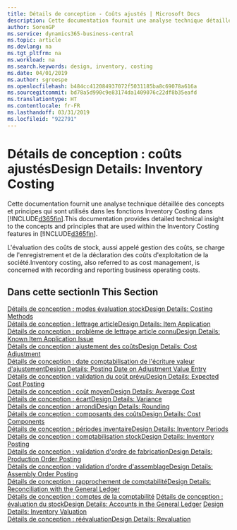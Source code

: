 ```yaml
---
title: Détails de conception - Coûts ajustés | Microsoft Docs
description: Cette documentation fournit une analyse technique détaillée des concepts et principes qui sont utilisés dans les fonctions Inventory Costing dans Business Central.
author: SorenGP
ms.service: dynamics365-business-central
ms.topic: article
ms.devlang: na
ms.tgt_pltfrm: na
ms.workload: na
ms.search.keywords: design, inventory, costing
ms.date: 04/01/2019
ms.author: sgroespe
ms.openlocfilehash: b484cc412084937072f5031185ba8c69078a616a
ms.sourcegitcommit: bd78a5d990c9e83174da1409076c22df8b35eafd
ms.translationtype: HT
ms.contentlocale: fr-FR
ms.lasthandoff: 03/31/2019
ms.locfileid: "922791"
---
```

# <a name="design-details-inventory-costing"></a><span data-ttu-id="053e8-103">Détails de conception : coûts ajustés</span><span class="sxs-lookup"><span data-stu-id="053e8-103">Design Details: Inventory Costing</span></span>
<span data-ttu-id="053e8-104">Cette documentation fournit une analyse technique détaillée des concepts et principes qui sont utilisés dans les fonctions Inventory Costing dans [!INCLUDE[d365fin](includes/d365fin_md.md)].</span><span class="sxs-lookup"><span data-stu-id="053e8-104">This documentation provides detailed technical insight to the concepts and principles that are used within the Inventory Costing features in [!INCLUDE[d365fin](includes/d365fin_md.md)].</span></span>  

<span data-ttu-id="053e8-105">L'évaluation des coûts de stock, aussi appelé gestion des coûts, se charge de l'enregistrement et de la déclaration des coûts d'exploitation de la société.</span><span class="sxs-lookup"><span data-stu-id="053e8-105">Inventory costing, also referred to as cost management, is concerned with recording and reporting business operating costs.</span></span>  

## <a name="in-this-section"></a><span data-ttu-id="053e8-106">Dans cette section</span><span class="sxs-lookup"><span data-stu-id="053e8-106">In This Section</span></span>  
[<span data-ttu-id="053e8-107">Détails de conception : modes évaluation stock</span><span class="sxs-lookup"><span data-stu-id="053e8-107">Design Details: Costing Methods</span></span>](design-details-costing-methods.md)  
[<span data-ttu-id="053e8-108">Détails de conception : lettrage article</span><span class="sxs-lookup"><span data-stu-id="053e8-108">Design Details: Item Application</span></span>](design-details-item-application.md)  
[<span data-ttu-id="053e8-109">Détails de conception : problème de lettrage article connu</span><span class="sxs-lookup"><span data-stu-id="053e8-109">Design Details: Known Item Application Issue</span></span>](design-details-inventory-zero-level-open-item-ledger-entries.md)  
[<span data-ttu-id="053e8-110">Détails de conception : ajustement des coûts</span><span class="sxs-lookup"><span data-stu-id="053e8-110">Design Details: Cost Adjustment</span></span>](design-details-cost-adjustment.md)  
[<span data-ttu-id="053e8-111">Détails de conception : date comptabilisation de l'écriture valeur d'ajustement</span><span class="sxs-lookup"><span data-stu-id="053e8-111">Design Details: Posting Date on Adjustment Value Entry</span></span>](design-details-inventory-adjustment-value-entry-posting-date.md)  
[<span data-ttu-id="053e8-112">Détails de conception : validation du coût prévu</span><span class="sxs-lookup"><span data-stu-id="053e8-112">Design Details: Expected Cost Posting</span></span>](design-details-expected-cost-posting.md)  
[<span data-ttu-id="053e8-113">Détails de conception : coût moyen</span><span class="sxs-lookup"><span data-stu-id="053e8-113">Design Details: Average Cost</span></span>](design-details-average-cost.md)  
[<span data-ttu-id="053e8-114">Détails de conception : écart</span><span class="sxs-lookup"><span data-stu-id="053e8-114">Design Details: Variance</span></span>](design-details-variance.md)  
[<span data-ttu-id="053e8-115">Détails de conception : arrondi</span><span class="sxs-lookup"><span data-stu-id="053e8-115">Design Details: Rounding</span></span>](design-details-rounding.md)  
[<span data-ttu-id="053e8-116">Détails de conception : composants des coûts</span><span class="sxs-lookup"><span data-stu-id="053e8-116">Design Details: Cost Components</span></span>](design-details-cost-components.md)  
[<span data-ttu-id="053e8-117">Détails de conception : périodes inventaire</span><span class="sxs-lookup"><span data-stu-id="053e8-117">Design Details: Inventory Periods</span></span>](design-details-inventory-periods.md)  
[<span data-ttu-id="053e8-118">Détails de conception : comptabilisation stock</span><span class="sxs-lookup"><span data-stu-id="053e8-118">Design Details: Inventory Posting</span></span>](design-details-inventory-posting.md)  
[<span data-ttu-id="053e8-119">Détails de conception : validation d'ordre de fabrication</span><span class="sxs-lookup"><span data-stu-id="053e8-119">Design Details: Production Order Posting</span></span>](design-details-production-order-posting.md)  
[<span data-ttu-id="053e8-120">Détails de conception : validation d'ordre d'assemblage</span><span class="sxs-lookup"><span data-stu-id="053e8-120">Design Details: Assembly Order Posting</span></span>](design-details-assembly-order-posting.md)  
[<span data-ttu-id="053e8-121">Détails de conception : rapprochement de comptabilité</span><span class="sxs-lookup"><span data-stu-id="053e8-121">Design Details: Reconciliation with the General Ledger</span></span>](design-details-reconciliation-with-the-general-ledger.md)  
<span data-ttu-id="053e8-122">[Détails de conception : comptes de la comptabilité](design-details-accounts-in-the-general-ledger.md)
[Détails de conception : évaluation du stock](design-details-inventory-valuation.md)</span><span class="sxs-lookup"><span data-stu-id="053e8-122">[Design Details: Accounts in the General Ledger](design-details-accounts-in-the-general-ledger.md)
[Design Details: Inventory Valuation](design-details-inventory-valuation.md)</span></span>  
[<span data-ttu-id="053e8-123">Détails de conception : réévaluation</span><span class="sxs-lookup"><span data-stu-id="053e8-123">Design Details: Revaluation</span></span>](design-details-revaluation.md)
